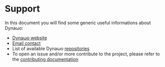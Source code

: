 # Support

In this document you will find some generic useful informations about Dyna&omega;o:

* [Dyna&omega;o website](https://dynawo.github.io/)
* [Email contact](mailto:rte-dynawo@rte-france.com)
* List of available Dyna&omega;o [repositories](https://github.com/dynawo)
* To open an issue and/or more contribute to the project, please refer to the [contributing documentation](https://github.com/dynawo/.github/blob/master/CONTRIBUTING.md)